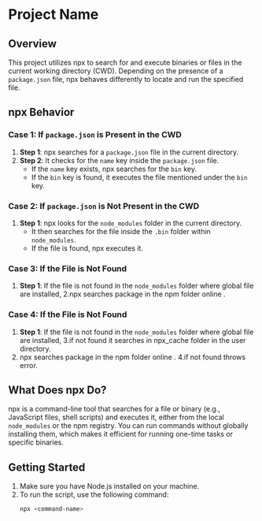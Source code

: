 # Project Name

## Overview
This project utilizes npx to search for and execute binaries or files in the current working directory (CWD). Depending on the presence of a `package.json` file, npx behaves differently to locate and run the specified file.

## npx Behavior

### Case 1: If `package.json` is Present in the CWD
1. **Step 1**: npx searches for a `package.json` file in the current directory.
2. **Step 2**: It checks for the `name` key inside the `package.json` file.
   - If the `name` key exists, npx searches for the `bin` key.
   - If the `bin` key is found, it executes the file mentioned under the `bin` key.

### Case 2: If `package.json` is Not Present in the CWD
1. **Step 1**: npx looks for the `node_modules` folder in the current directory.
   - It then searches for the file inside the `.bin` folder within `node_modules`.
   - If the file is found, npx executes it.

### Case 3: If the File is Not Found
1. **Step 1**: If the file is not found in the `node_modules` folder where global file are installed, 
2.npx searches package in the npm folder online .

### Case 4: If the File is Not Found
1. **Step 1**: If the file is not found in the `node_modules` folder where global file are installed,
3.if not found it searches in npx_cache folder in the user directory.
2. npx searches package in the npm folder online .
4.if not found throws error.


## What Does npx Do?

npx is a command-line tool that searches for a file or binary (e.g., JavaScript files, shell scripts) and executes it, either from the local `node_modules` or the npm registry. You can run commands without globally installing them, which makes it efficient for running one-time tasks or specific binaries.

## Getting Started

1. Make sure you have Node.js installed on your machine.
2. To run the script, use the following command:
   ```bash
   npx <command-name>
